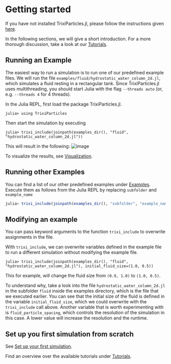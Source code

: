 # Getting started
If you have not installed TrixiParticles.jl, please follow the instructions given [here](install.md).

In the following sections, we will give a short introduction. For a more thorough discussion, take a look at our [Tutorials](tutorial.md).

## Running an Example
The easiest way to run a simulation is to run one of our predefined example files.
We will run the file `examples/fluid/hydrostatic_water_column_2d.jl`, which simulates a fluid resting in a rectangular tank.
Since TrixiParticles.jl uses multithreading, you should start Julia with the flag `--threads auto` (or, e.g. `--threads 4` for 4 threads).

In the Julia REPL, first load the package TrixiParticles.jl.

```jldoctest getting_started
julia> using TrixiParticles
```

Then start the simulation by executing
```jldoctest getting_started; filter = r".*"s
julia> trixi_include(joinpath(examples_dir(), "fluid", "hydrostatic_water_column_2d.jl"))
```

This will result in the following:
![image](https://github.com/svchb/TrixiParticles.jl/assets/10238714/f8d2c249-fd52-4958-bc8b-265bbadc49f2)


To visualize the results, see [Visualization](visualization.md).

## Running other Examples
You can find a list of our other predefined examples under [Examples](examples.md).
Execute them as follows from the Julia REPL by replacing `subfolder` and `example_name`
```julia
julia> trixi_include(joinpath(examples_dir(), "subfolder", "example_name.jl"))
```

## Modifying an example
You can pass keyword arguments to the function `trixi_include` to overwrite assignments in the file.

With `trixi_include`, we can overwrite variables defined in the example file to run a different simulation without modifying the example file.
```jldoctest getting_started; filter = r".*"s
julia> trixi_include(joinpath(examples_dir(), "fluid", "hydrostatic_water_column_2d.jl"), initial_fluid_size=(1.0, 0.5))
```
This for example, will change the fluid size from ``(0.9, 1.0)`` to ``(1.0, 0.5)``.

To understand why, take a look into the file `hydrostatic_water_column_2d.jl` in the subfolder `fluid` inside the examples directory, which is the file that we executed earlier.
You can see that the initial size of the fluid is defined in the variable `initial_fluid_size`, which we could overwrite with the `trixi_include` call above.
Another variable that is worth experimenting with is `fluid_particle_spacing`, which controls the resolution of the simulation in this case.
A lower value will increase the resolution and the runtime.

## Set up you first simulation from scratch
See [Set up your first simulation](tutorials/tut_setup.md).

Find an overview over the available tutorials under [Tutorials](tutorial.md).
